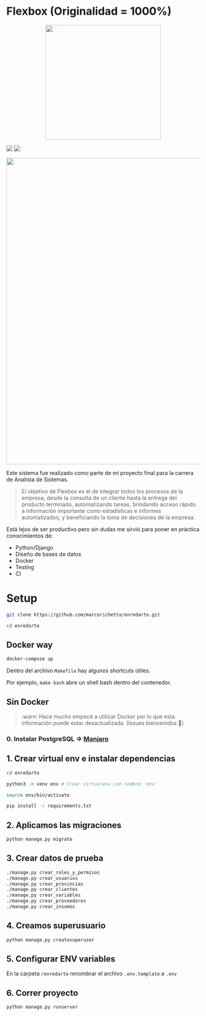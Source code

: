 # Flexbox (Originalidad = 1000%)

<p align="center">
<img src="https://i.imgur.com/meQwwYf.png" width="300">

![](https://img.shields.io/badge/Python-3.9-blue)
![](https://img.shields.io/badge/Django-2.2.13-blue)

<img src="https://i.imgur.com/R22nKrg.png" width="800">
</p>


Este sistema fue realizado como parte de mi proyecto final para la carrera de Analista de Sistemas.

> El objetivo de Flexbox es el de integrar todos los procesos de la empresa, desde la consulta de un cliente hasta la entrega del producto terminado, automatizando tareas, brindando acceso rápido a información importante como
estadísticas e informes automatizados, y beneficiando la toma de decisiones de la empresa.

Está lejos de ser productivo pero sin dudas me sirvió para poner en práctica conocimientos de:

- Python/Django
- Diseño de bases de datos
- Docker
- Testing
- CI

# Setup

```bash
git clone https://github.com/marcorichetta/enredarte.git

cd enredarte
```
## Docker way
```bash
docker-compose up
```

Dentro del archivo `Makefile` hay algunos shortcuts útiles.

Por ejemplo, `make bash` abre un shell bash dentro del contenedor.

## Sin Docker

>:warn: Hace mucho empecé a utilizar Docker por lo que esta información puede estar desactualizada. (Issues bienvenidos 🙌)
### 0. Instalar PostgreSQL => [Manjaro](https://gist.github.com/marcorichetta/af0201a74f8185626c0223836cd79cfa)


## 1. Crear virtual env e instalar dependencias
```bash
cd enredarte

python3 -m venv env # Crear virtualenv con nombre 'env'

source env/bin/activate

pip install -r requirements.txt
```
## 2. Aplicamos las migraciones

```bash
python manage.py migrate
```
## 3. Crear datos de prueba

```bash
./manage.py crear_roles_y_permisos
./manage.py crear_usuarios
./manage.py crear_provincias
./manage.py crear_clientes
./manage.py crear_variables
./manage.py crear_proveedores
./manage.py crear_insumos
```

## 4. Creamos superusuario

```bash
python manage.py createsuperuser
```

## 5. Configurar ENV variables

En la carpeta `/enredarte` renombrar el archivo `.env.template` a `.env`

## 6. Correr proyecto

`python manage.py runserver`
